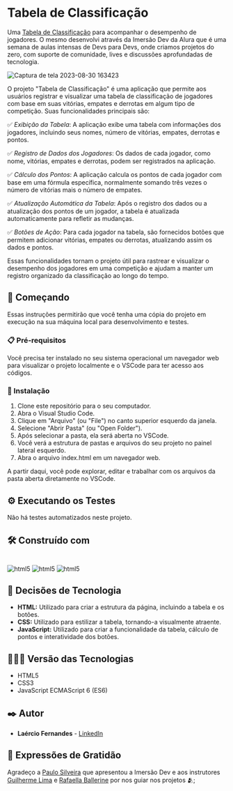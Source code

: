 # Tabela de Classificação

Uma [Tabela de Classificação](https://fernandesmelo.github.io/tabela-de-classificacao/) para acompanhar o desempenho de jogadores. O mesmo desenvolvi através da Imersão Dev da Alura que é uma semana de aulas intensas de Devs para Devs, onde criamos projetos do zero, com suporte de comunidade, lives e discussões aprofundadas de tecnologia.

![Captura de tela 2023-08-30 163423](https://github.com/fernandesmelo/tabela-de-classificacao/assets/113717317/c5d9675b-579a-4056-bde0-e70a8d1a7bc9)

O projeto "Tabela de Classificação" é uma aplicação que permite aos usuários registrar e visualizar uma tabela de classificação de jogadores com base em suas vitórias, empates e derrotas em algum tipo de competição. Suas funcionalidades principais são:

✅ *Exibição da Tabela*: A aplicação exibe uma tabela com informações dos jogadores, incluindo seus nomes, número de vitórias, empates, derrotas e pontos.

✅ *Registro de Dados dos Jogadores*: Os dados de cada jogador, como nome, vitórias, empates e derrotas, podem ser registrados na aplicação.

✅ *Cálculo dos Pontos*: A aplicação calcula os pontos de cada jogador com base em uma fórmula específica, normalmente somando três vezes o número de vitórias mais o número de empates.

✅ *Atualização Automática da Tabela*: Após o registro dos dados ou a atualização dos pontos de um jogador, a tabela é atualizada automaticamente para refletir as mudanças.

✅ *Botões de Ação*: Para cada jogador na tabela, são fornecidos botões que permitem adicionar vitórias, empates ou derrotas, atualizando assim os dados e pontos.

Essas funcionalidades tornam o projeto útil para rastrear e visualizar o desempenho dos jogadores em uma competição e ajudam a manter um registro organizado da classificação ao longo do tempo.

## 🚀 Começando

Essas instruções permitirão que você tenha uma cópia do projeto em execução na sua máquina local para desenvolvimento e testes.

### 📋 Pré-requisitos

Você precisa ter instalado no seu sistema operacional um navegador web para visualizar o projeto localmente e o VSCode para ter acesso aos códigos.

### 🔧 Instalação

1. Clone este repositório para o seu computador.
2. Abra o Visual Studio Code.
3. Clique em "Arquivo" (ou "File") no canto superior esquerdo da janela.
4. Selecione "Abrir Pasta" (ou "Open Folder").
5. Após selecionar a pasta, ela será aberta no VSCode.
6. Você verá a estrutura de pastas e arquivos do seu projeto no painel lateral esquerdo.
7. Abra o arquivo index.html em um navegador web.

A partir daqui, você pode explorar, editar e trabalhar com os arquivos da pasta aberta diretamente no VSCode.

## ⚙️ Executando os Testes

Não há testes automatizados neste projeto.

## 🛠️ Construído com

<div style="display: inline-block"><br/>
  <img align="center" alt="html5" src="https://img.shields.io/badge/HTML5-E34F26?style=for-the-badge&logo=html5&logoColor=white" /> 
  <img align="center" alt="html5" src="https://img.shields.io/badge/CSS3-1572B6?style=for-the-badge&logo=css3&logoColor=white" />
  <img align="center" alt="html5" src="https://img.shields.io/badge/JavaScript-323330?style=for-the-badge&logo=javascript&logoColor=F7DF1E" />
</div><br/>

## 🔨 Decisões de Tecnologia

* **HTML:** Utilizado para criar a estrutura da página, incluindo a tabela e os botões.
* **CSS:** Utilizado para estilizar a tabela, tornando-a visualmente atraente.
* **JavaScript:** Utilizado para criar a funcionalidade da tabela, cálculo de pontos e interatividade dos botões.

## 👨🏽‍💻 Versão das Tecnologias

* HTML5
* CSS3
* JavaScript ECMAScript 6 (ES6)

## ✒️ Autor

* **Laércio Fernandes** - [LinkedIn](https://www.linkedin.com/in/laercio-fernandes-desenvolvedor-web-front-end/)

## 🎁 Expressões de Gratidão

Agradeço a [Paulo Silveira](https://www.linkedin.com/in/paulosilveira/) que apresentou a Imersão Dev e aos instrutores [Guilherme Lima](https://www.linkedin.com/in/guilherme-lima-developer/) e [Rafaella Ballerine](https://www.linkedin.com/in/rafaellaballerini/) por nos guiar nos projetos 🫂;
